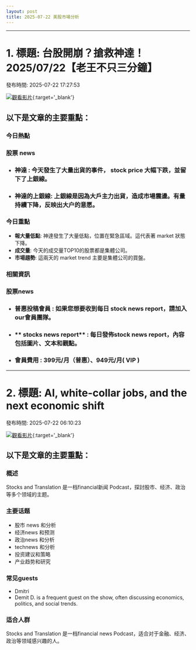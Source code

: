 ```yaml
---
layout: post
title: 2025-07-22 美股市場分析
---
```


---
# 1. 標題: 台股開崩？搶救神達！2025/07/22【老王不只三分鐘】
發布時間: 2025-07-22 17:27:53

 [![觀看影片](https://i.ytimg.com/vi/S5KFSs9Sf_E/sddefault.jpg)](https://www.youtube.com/watch?v=S5KFSs9Sf_E){:target='_blank'}

## 以下是文章的主要重點：

### **今日熱點**
### 股票 news
- ### **神達** : 今天發生了大量出貨的事件， stock price 大幅下跌，並留下了上銀線。
- ### **神達的上銀線**: 上銀線是因為大戶主力出貨，造成市場震盪。有量持續下降，反映出大户的意愿。

### **今日重點**
- **報大量低點**: 神達發生了大量低點，位置在緊急區域。這代表著 market 狀態下降。
- **成交量**: 今天的成交量TOP10的股票都是集體公司。
- **市場趨勢**: 這兩天的 market trend 主要是集體公司的買盤。

### **相關資訊**
### 股票news
- ### **普惠投稿會員** : 如果您想要收到每日 stock news report，請加入 our會員團隊。
- ### ** stocks news report** : 每日發佈stock news report，內容包括圖片、文本和觀點。
- ### **會員費用** : 399元/月（普惠）、949元/月( VIP )

---
# 2. 標題: AI, white-collar jobs, and the next economic shift
發布時間: 2025-07-22 06:10:23

 [![觀看影片](https://i.ytimg.com/vi/CIVKf9oQMXw/sddefault.jpg)](https://www.youtube.com/watch?v=CIVKf9oQMXw){:target='_blank'}

## 以下是文章的主要重點：

### 概述
 Stocks and Translation 是一档financial新闻 Podcast，探討股市、经济、政治等多个领域的主题。

### 主要话题
*   股市 news 和分析
*   经济news 和预测
*   政治news 和分析
*   technews 和分析
*   投资建议和策略
*   产业趋势和研究

### 常见guests
*   Dmitri
*   Demit D. is a frequent guest on the show, often discussing economics, politics, and social trends.

### 适合人群
Stocks and Translation 是一档financial news Podcast，适合对于金融、经济、政治等领域感兴趣的人。

